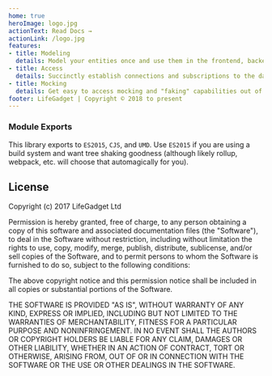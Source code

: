 ```yaml
---
home: true
heroImage: logo.jpg
actionText: Read Docs →
actionLink: /logo.jpg
features:
- title: Modeling
  details: Model your entities once and use them in the frontend, backend, and database
- title: Access
  details: Succinctly establish connections and subscriptions to the data you need
- title: Mocking
  details: Get easy to access mocking and "faking" capabilities out of the box for your models
footer: LifeGadget | Copyright © 2018 to present
---
```


### Module Exports

This library exports to `ES2015`, `CJS`, and `UMD`. Use `ES2015` if you are using a build system and want tree shaking goodness (although likely rollup, webpack, etc. will choose that automagically for you).

## License

Copyright (c) 2017 LifeGadget Ltd

Permission is hereby granted, free of charge, to any person obtaining a copy of
this software and associated documentation files (the "Software"), to deal in
the Software without restriction, including without limitation the rights to
use, copy, modify, merge, publish, distribute, sublicense, and/or sell copies
of the Software, and to permit persons to whom the Software is furnished to do
so, subject to the following conditions:

The above copyright notice and this permission notice shall be included in all
copies or substantial portions of the Software.

THE SOFTWARE IS PROVIDED "AS IS", WITHOUT WARRANTY OF ANY KIND, EXPRESS OR
IMPLIED, INCLUDING BUT NOT LIMITED TO THE WARRANTIES OF MERCHANTABILITY,
FITNESS FOR A PARTICULAR PURPOSE AND NONINFRINGEMENT. IN NO EVENT SHALL THE
AUTHORS OR COPYRIGHT HOLDERS BE LIABLE FOR ANY CLAIM, DAMAGES OR OTHER
LIABILITY, WHETHER IN AN ACTION OF CONTRACT, TORT OR OTHERWISE, ARISING FROM,
OUT OF OR IN CONNECTION WITH THE SOFTWARE OR THE USE OR OTHER DEALINGS IN THE
SOFTWARE.
